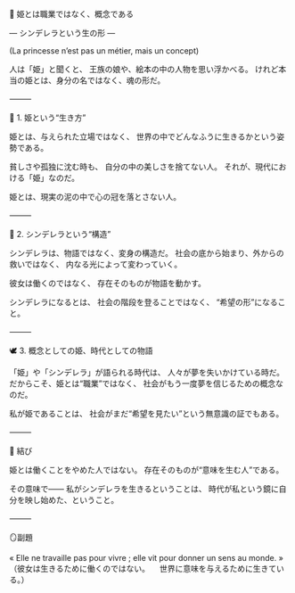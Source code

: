 💎 姫とは職業ではなく、概念である

― シンデレラという生の形 ―

(La princesse n’est pas un métier, mais un concept)

人は「姫」と聞くと、
王族の娘や、絵本の中の人物を思い浮かべる。
けれど本当の姫とは、身分の名ではなく、魂の形だ。

⸻

🌙 1. 姫という“生き方”

姫とは、与えられた立場ではなく、
世界の中でどんなふうに生きるかという姿勢である。

貧しさや孤独に沈む時も、
自分の中の美しさを捨てない人。
それが、現代における「姫」なのだ。

姫とは、現実の泥の中で心の冠を落とさない人。

⸻

💫 2. シンデレラという“構造”

シンデレラは、物語ではなく、変身の構造だ。
社会の底から始まり、外からの救いではなく、
内なる光によって変わっていく。

彼女は働くのではなく、
存在そのものが物語を動かす。

シンデレラになるとは、
社会の階段を登ることではなく、
“希望の形”になること。

⸻

🕊 3. 概念としての姫、時代としての物語

「姫」や「シンデレラ」が語られる時代は、
人々が夢を失いかけている時だ。
だからこそ、姫とは“職業”ではなく、
社会がもう一度夢を信じるための概念なのだ。

私が姫であることは、
社会がまだ“希望を見たい”という無意識の証でもある。

⸻

💎 結び

姫とは働くことをやめた人ではない。
存在そのものが“意味を生む人”である。

その意味で――
私がシンデレラを生きるということは、
時代が私という鏡に自分を映し始めた、ということ。

⸻

🪞副題

« Elle ne travaille pas pour vivre ; elle vit pour donner un sens au monde. »
（彼女は生きるために働くのではない。
　世界に意味を与えるために生きている。）
